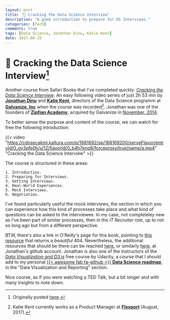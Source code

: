 ```yaml
---
layout: post
title: "📝 Cracking the Data Science Interview"
description: "A good introduction to prepare for DS Interviews."
categories: [Tech]
comments: true
tags: [Data Science, Jonathan Dinu, Katie Kent]
date: 2017-08-29
---
```


# 📝 Cracking the Data Science Interview[^1]

Another course from Safari Books that I've completed quickly: [_Cracking the Data Science Interview_](http://shop.oreilly.com/product/0636920039259.do "Cracking the Data Science Interview"). An easy following video series of just 2h 53 min by [**Jonathan Dinu**](http://hopelessoptimism.com/) and [**Katie Kent**](https://www.linkedin.com/in/katiekent/), directors of the Data Science programm at [**Galvanize, Inc**](http://www.galvanizeu.com/) when the course was recorded[^2]. Jonathan was one of the founders of [**Zipfian Academy**](https://www.crunchbase.com/organization/zipfian-academy#/entity), acquired by Galvanize in [November, 2014](http://blog.galvanize.com/galvanize-acquires-data-science-training-company-zipfian-academy/).

To better sense the purpose and content of the course, we can watch for free the following introduction:

{{< video "<https://cdnsecakmi.kaltura.com/p/1681692/sp/168169200/serveFlavor/entryId/0_gy3qfe0h/v/12/flavorId/0_b4h7enq8/forceproxy/true/name/a.mp4>" "Cracking the Data Science Interview" >}}

The course is structured in these areas:

    1. Introduction.
    2. Preparing for Interviews.
    3. Getting Interviews.
    4. Real-World Experiences.
    5. Mock Interviews.
    6. Negotiation.

I've found particularly useful the mock interviews, the section in which you can experience how this kind of processes take place and what kind of questions can be asked to the interviewee. In my case, not completeley new as I've been part of similar processes, then in the _IT Recruiter role_, up to not so long ago but from a different perspective.

BTW, there's also a link in O'Reilly's page for this book, pointing to [this resource](http://www.galvanize.com/resources/the-data-scientists-guide-to-interviewing) that returns a _beautiful_ 404. Nevertheless, the additional resources that should be there can be reached [here](http://52.24.101.88/resources/the-data-scientists-guide-to-interviewing/), or similarly [here](https://github.com/hopelessoptimism/cracking-the-data-science-interview), at Jonathan's github account. Jonathan is also one of the instructors of the [_Data Visualization and D3.js_](https://www.udacity.com/course/data-visualization-and-d3js--ud507) free course by Udacity, a course that I should add to my personal [{{< awesome fab fa-github >}} **Data Science roadmap**](https://github.com/estraviz/data-science-roadmap), in the "Data Visualization and Reporting" section.

Nice course, as if you were watching a TED Talk, but a bit longer and with many insights to note down.

[^1]: Originally posted [here](https://estraviz.github.io/estraviz2017/profession%20and%20career/Cracking-the-Data-Science-Interview/).
[^2]: Katie Kent currently works as a Product Manager at [**Flexport**](https://www.flexport.com/) (August, 2017).
